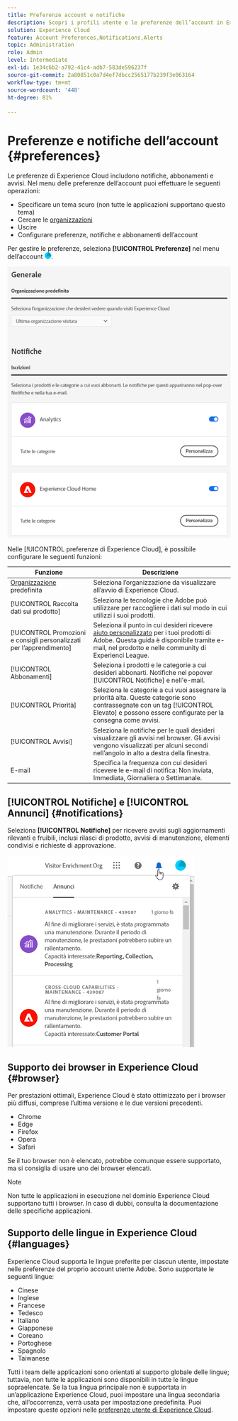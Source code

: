 ```yaml
---
title: Preferenze account e notifiche
description: Scopri i profili utente e le preferenze dell’account in Experience Cloud. Iscriviti alle notifiche sui prodotti e ricevi gli avvisi sui prodotti. Scopri come sono supportati i browser e le lingue.
solution: Experience Cloud
feature: Account Preferences,Notifications,Alerts
topic: Administration
role: Admin
level: Intermediate
exl-id: 1e34c6b2-a792-41c4-adb7-583de596237f
source-git-commit: 2a80851c0a7d4ef7dbcc2565177b239f3e063164
workflow-type: tm+mt
source-wordcount: '448'
ht-degree: 81%

---
```


# Preferenze e notifiche dell’account {#preferences}

Le preferenze di Experience Cloud includono notifiche, abbonamenti e avvisi. Nel menu delle preferenze dell’account puoi effettuare le seguenti operazioni:

* Specificare un tema scuro (non tutte le applicazioni supportano questo tema)
* Cercare le [organizzazioni](../administration/organizations.md)
* Uscire
* Configurare preferenze, notifiche e abbonamenti dell’account

Per gestire le preferenze, seleziona **[!UICONTROL Preferenze]** nel menu dell’account ![preferenze](../assets/preferences-icon-sm.png).

![Profilo utente e preferenze account](../assets/preferences-page.png)

Nelle [!UICONTROL preferenze di Experience Cloud], è possibile configurare le seguenti funzioni:

| Funzione | Descrizione |
|--- |--- |
| [Organizzazione](../administration/organizations.md) predefinita | Seleziona l’organizzazione da visualizzare all’avvio di Experience Cloud. |
| [!UICONTROL Raccolta dati sui prodotto] | Seleziona le tecnologie che Adobe può utilizzare per raccogliere i dati sul modo in cui utilizzi i suoi prodotti. |
| [!UICONTROL Promozioni e consigli personalizzati per l’apprendimento] | Seleziona il punto in cui desideri ricevere [aiuto personalizzato](personalized-learning.md) per i tuoi prodotti di Adobe. Questa guida è disponibile tramite e-mail, nel prodotto e nelle community di Experienci League. |
| [!UICONTROL Abbonamenti] | Seleziona i prodotti e le categorie a cui desideri abbonarti. Notifiche nel popover [!UICONTROL Notifiche] e nell&#39;e-mail. |
| [!UICONTROL Priorità] | Seleziona le categorie a cui vuoi assegnare la priorità alta. Queste categorie sono contrassegnate con un tag [!UICONTROL Elevato] e possono essere configurate per la consegna come avvisi. |
| [!UICONTROL Avvisi] | Seleziona le notifiche per le quali desideri visualizzare gli avvisi nel browser. Gli avvisi vengono visualizzati per alcuni secondi nell’angolo in alto a destra della finestra. |
| E-mail | Specifica la frequenza con cui desideri ricevere le e-mail di notifica: Non inviata, Immediata, Giornaliera o Settimanale. |

## [!UICONTROL Notifiche] e [!UICONTROL Annunci] {#notifications}

Seleziona **[!UICONTROL Notifiche]** per ricevere avvisi sugli aggiornamenti rilevanti e fruibili, inclusi rilasci di prodotto, avvisi di manutenzione, elementi condivisi e richieste di approvazione.

![Notifiche e annunci](../assets/notifications-menu-small.png)

<!-- ## [!DNL Slack] notifications

Releasing: **September 2, 2024**

You can configure your account preferences to send Experience Cloud notifications to Slack.

**Prerequisites**

* You must have an Experience Cloud account
* You must have a [!DNL Slack] account
* You must be a part of at least one [!DNL Slack] workspace

### To configure Slack notifications

1. Sign in to Experience Cloud.

1. Click your account icon, then click **[!UICONTROL Preferences]**.

1. Under [!DNL Slack], click **[!UICONTROL Add to Slack]**.

1. When [!DNL Slack] opens, click **[!UICONTROL Allow]**.

1. In Experience Cloud Preferences, navigate to **[!UICONTROL Notifications]**.

   [Slack notifications](../assets/slack.png)

1. Enable [!DNL Slack] notifications for your desired products and categories.
 -->
## Supporto dei browser in Experience Cloud {#browser}

Per prestazioni ottimali, Experience Cloud è stato ottimizzato per i browser più diffusi, comprese l’ultima versione e le due versioni precedenti.

* Chrome
* Edge
* Firefox
* Opera
* Safari

Se il tuo browser non è elencato, potrebbe comunque essere supportato, ma si consiglia di usare uno dei browser elencati.

>[!NOTE]
>
>Non tutte le applicazioni in esecuzione nel dominio Experience Cloud supportano tutti i browser. In caso di dubbi, consulta la documentazione delle specifiche applicazioni.

## Supporto delle lingue in Experience Cloud {#languages}

Experience Cloud supporta le lingue preferite per ciascun utente, impostate nelle preferenze del proprio account utente Adobe. Sono supportate le seguenti lingue:

* Cinese
* Inglese
* Francese
* Tedesco
* Italiano
* Giapponese
* Coreano
* Portoghese
* Spagnolo
* Taiwanese

Tutti i team delle applicazioni sono orientati al supporto globale delle lingue; tuttavia, non tutte le applicazioni sono disponibili in tutte le lingue sopraelencate. Se la tua lingua principale non è supportata in un’applicazione Experience Cloud, puoi impostare una lingua secondaria che, all’occorrenza, verrà usata per impostazione predefinita. Puoi impostare queste opzioni nelle [preferenze utente di Experience Cloud](https://experience.adobe.com/preferences).
